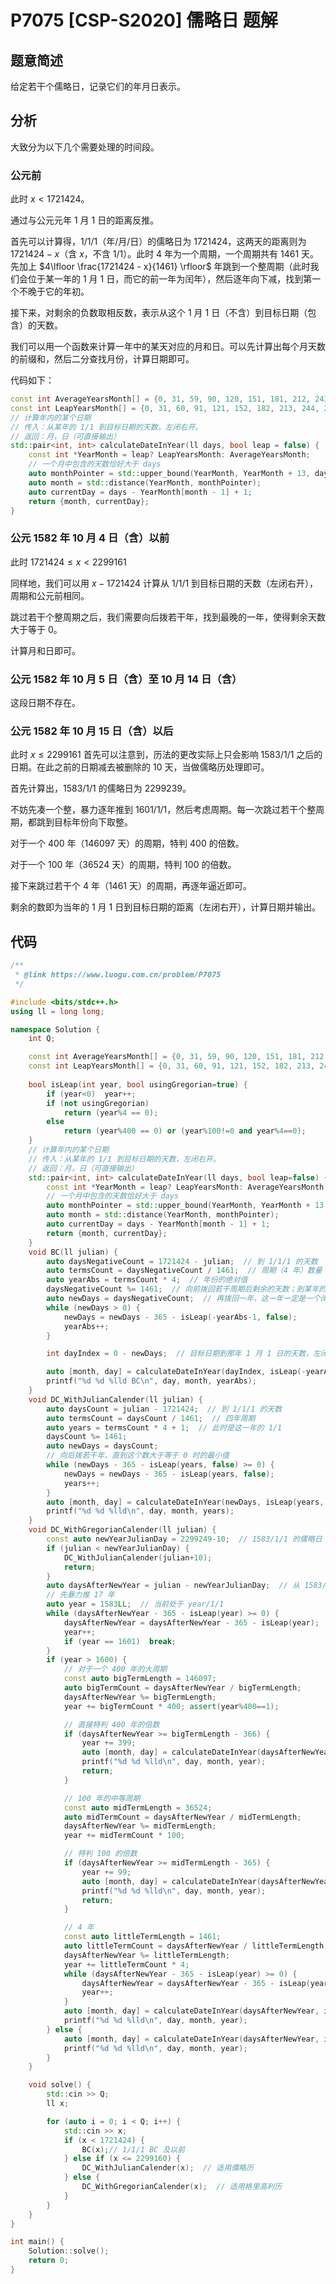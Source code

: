 # P7075 \[CSP-S2020\] 儒略日 题解

## 题意简述
给定若干个儒略日，记录它们的年月日表示。

## 分析
大致分为以下几个需要处理的时间段。

### 公元前
此时 $x < 1721424$。

通过与公元元年 1 月 1 日的距离反推。

首先可以计算得，1/1/1（年/月/日）的儒略日为 $1721424$，这两天的距离则为 $1721424 - x$（含 $x$，不含 1/1）。此时 $4$ 年为一个周期，一个周期共有 $1461$ 天。先加上 $4\lfloor \frac{1721424 - x}{1461} \rfloor$ 年跳到一个整周期（此时我们会位于某一年的 1 月 1 日，而它的前一年为闰年），然后逐年向下减，找到第一个不晚于它的年初。

接下来，对剩余的负数取相反数，表示从这个 1 月 1 日（不含）到目标日期（包含）的天数。

我们可以用一个函数来计算一年中的某天对应的月和日。可以先计算出每个月天数的前缀和，然后二分查找月份，计算日期即可。

代码如下：
```cpp
const int AverageYearsMonth[] = {0, 31, 59, 90, 120, 151, 181, 212, 243, 273, 304, 334, 365};
const int LeapYearsMonth[] = {0, 31, 60, 91, 121, 152, 182, 213, 244, 274, 305, 335, 366};
// 计算年内的某个日期
// 传入：从某年的 1/1 到目标日期的天数，左闭右开。
// 返回：月，日（可直接输出）
std::pair<int, int> calculateDateInYear(ll days, bool leap = false) {
    const int *YearMonth = leap? LeapYearsMonth: AverageYearsMonth;
    // 一个月中包含的天数恰好大于 days
    auto monthPointer = std::upper_bound(YearMonth, YearMonth + 13, days);
    auto month = std::distance(YearMonth, monthPointer);
    auto currentDay = days - YearMonth[month - 1] + 1;
    return {month, currentDay};
}
```
### 公元 1582 年 10 月 4 日（含）以前
此时 $1721424\le x < 2299161$ 

同样地，我们可以用 $x-1721424$ 计算从 1/1/1 到目标日期的天数（左闭右开），周期和公元前相同。

跳过若干个整周期之后，我们需要向后拨若干年，找到最晚的一年，使得剩余天数大于等于 $0$。

计算月和日即可。

### 公元 1582 年 10 月 5 日（含）至 10 月 14 日（含）
这段日期不存在。

### 公元 1582 年 10 月 15 日（含）以后
此时 $x\le 2299161$
首先可以注意到，历法的更改实际上只会影响 1583/1/1 之后的日期。在此之前的日期减去被删除的 10 天，当做儒略历处理即可。

首先计算出，1583/1/1 的儒略日为 2299239。

不妨先凑一个整，暴力逐年推到 1601/1/1，然后考虑周期。每一次跳过若干个整周期，都跳到目标年份向下取整。

对于一个 $400$ 年（$146097$ 天）的周期，特判 $400$ 的倍数。

对于一个 $100$ 年（$36524$ 天）的周期，特判 $100$ 的倍数。

接下来跳过若干个 $4$ 年（$1461$ 天）的周期，再逐年逼近即可。

剩余的数即为当年的 1 月 1 日到目标日期的距离（左闭右开），计算日期并输出。

## 代码
```cpp
/**
 * @link https://www.luogu.com.cn/problem/P7075
 */

#include <bits/stdc++.h>
using ll = long long;

namespace Solution {
    int Q;

    const int AverageYearsMonth[] = {0, 31, 59, 90, 120, 151, 181, 212, 243, 273, 304, 334, 365};
    const int LeapYearsMonth[] = {0, 31, 60, 91, 121, 152, 182, 213, 244, 274, 305, 335, 366};
    
    bool isLeap(int year, bool usingGregorian=true) {
        if (year<0)  year++;
        if (not usingGregorian)
            return (year%4 == 0);
        else
            return (year%400 == 0) or (year%100!=0 and year%4==0);
    }
    // 计算年内的某个日期
    // 传入：从某年的 1/1 到目标日期的天数，左闭右开。
    // 返回：月，日（可直接输出）
    std::pair<int, int> calculateDateInYear(ll days, bool leap=false) {
        const int *YearMonth = leap? LeapYearsMonth: AverageYearsMonth;
        // 一个月中包含的天数恰好大于 days
        auto monthPointer = std::upper_bound(YearMonth, YearMonth + 13, days);
        auto month = std::distance(YearMonth, monthPointer);
        auto currentDay = days - YearMonth[month - 1] + 1;
        return {month, currentDay};
    }
    void BC(ll julian) {
        auto daysNegativeCount = 1721424 - julian;  // 到 1/1/1 的天数
        auto termsCount = daysNegativeCount / 1461;  // 周期（4 年）数量
        auto yearAbs = termsCount * 4;  // 年份的绝对值
        daysNegativeCount %= 1461;  // 向前拨回若干周期后剩余的天数；到某年的 1 月 1 日，该年份绝对值是 4 的倍数
        auto newDays = daysNegativeCount;  // 再拨回一年，这一年一定是一个闰年
        while (newDays > 0) {
            newDays = newDays - 365 - isLeap(-yearAbs-1, false);
            yearAbs++;
        }

        int dayIndex = 0 - newDays;  // 目标日期到那年 1 月 1 日的天数，左闭右开

        auto [month, day] = calculateDateInYear(dayIndex, isLeap(-yearAbs, false));
        printf("%d %d %lld BC\n", day, month, yearAbs);
    }
    void DC_WithJulianCalender(ll julian) {
        auto daysCount = julian - 1721424;  // 到 1/1/1 的天数
        auto termsCount = daysCount / 1461;  // 四年周期
        auto years = termsCount * 4 + 1;  // 此时是这一年的 1/1
        daysCount %= 1461;
        auto newDays = daysCount;
        // 向后拨若干年，直到这个数大于等于 0 时的最小值
        while (newDays - 365 - isLeap(years, false) >= 0) {
            newDays = newDays - 365 - isLeap(years, false);
            years++;
        }
        auto [month, day] = calculateDateInYear(newDays, isLeap(years, false));
        printf("%d %d %lld\n", day, month, years);
    }
    void DC_WithGregorianCalender(ll julian) {
        const auto newYearJulianDay = 2299249-10;  // 1583/1/1 的儒略日
        if (julian < newYearJulianDay) {
            DC_WithJulianCalender(julian+10);
            return;
        }
        auto daysAfterNewYear = julian - newYearJulianDay;  // 从 1583/1/1 开始，左闭右开
        // 先暴力推 17 年
        auto year = 1583LL;  // 当前处于 year/1/1
        while (daysAfterNewYear - 365 - isLeap(year) >= 0) {
            daysAfterNewYear = daysAfterNewYear - 365 - isLeap(year);
            year++;
            if (year == 1601)  break;
        }
        if (year > 1600) {
            // 对于一个 400 年的大周期
            const auto bigTermLength = 146097;
            auto bigTermCount = daysAfterNewYear / bigTermLength;
            daysAfterNewYear %= bigTermLength;
            year += bigTermCount * 400; assert(year%400==1);

            // 直接特判 400 年的倍数
            if (daysAfterNewYear >= bigTermLength - 366) {
                year += 399;
                auto [month, day] = calculateDateInYear(daysAfterNewYear - bigTermLength + 366, 1);
                printf("%d %d %lld\n", day, month, year);
                return;
            }

            // 100 年的中等周期
            const auto midTermLength = 36524;
            auto midTermCount = daysAfterNewYear / midTermLength;
            daysAfterNewYear %= midTermLength;
            year += midTermCount * 100;

            // 特判 100 的倍数
            if (daysAfterNewYear >= midTermLength - 365) {
                year += 99;
                auto [month, day] = calculateDateInYear(daysAfterNewYear - midTermLength + 365, 0);
                printf("%d %d %lld\n", day, month, year);
                return;
            }

            // 4 年
            const auto littleTermLength = 1461;
            auto littleTermCount = daysAfterNewYear / littleTermLength;
            daysAfterNewYear %= littleTermLength;
            year += littleTermCount * 4;
            while (daysAfterNewYear - 365 - isLeap(year) >= 0) {
                daysAfterNewYear = daysAfterNewYear - 365 - isLeap(year);
                year++;
            }
            auto [month, day] = calculateDateInYear(daysAfterNewYear, isLeap(year));
            printf("%d %d %lld\n", day, month, year);
        } else {
            auto [month, day] = calculateDateInYear(daysAfterNewYear, isLeap(year));
            printf("%d %d %lld\n", day, month, year);
        }
    }

    void solve() {
        std::cin >> Q;
        ll x;

        for (auto i = 0; i < Q; i++) {
            std::cin >> x;
            if (x < 1721424) {
                BC(x);// 1/1/1 BC 及以前
            } else if (x <= 2299160) {
                DC_WithJulianCalender(x);  // 适用儒略历
            } else {
                DC_WithGregorianCalender(x);  // 适用格里高利历
            }
        }
    }
}

int main() {
    Solution::solve();
    return 0;
}
```
